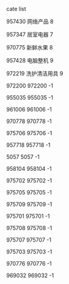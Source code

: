 cate list

957430 网络产品 8

957347 居室电器 7

970775 新鲜水果 8

957428 电脑整机 9

972219 洗护清洁用具 9

972200 972200 -1

955035 955035 -1

961006 961006 -1

970778 970778 -1

975706 975706 -1

957718 957718 -1

5057 5057 -1

958104 958104 -1

975702 975702 -1

975705 975705 -1

975709 975709 -1

975701 975701 -1

975708 975708 -1

975707 975707 -1

975703 975703 -1

970776 970776 -1

969032 969032 -1

